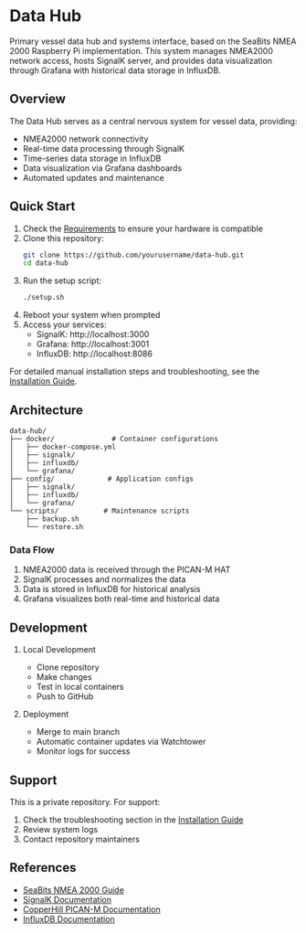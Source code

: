 # Data Hub

Primary vessel data hub and systems interface, based on the SeaBits NMEA 2000 Raspberry Pi implementation. This system manages NMEA2000 network access, hosts SignalK server, and provides data visualization through Grafana with historical data storage in InfluxDB.

## Overview

The Data Hub serves as a central nervous system for vessel data, providing:
- NMEA2000 network connectivity
- Real-time data processing through SignalK
- Time-series data storage in InfluxDB
- Data visualization via Grafana dashboards
- Automated updates and maintenance

## Quick Start

1. Check the [Requirements](docs/REQUIREMENTS.md) to ensure your hardware is compatible
2. Clone this repository:
   ```bash
   git clone https://github.com/yourusername/data-hub.git
   cd data-hub
   ```
3. Run the setup script:
   ```bash
   ./setup.sh
   ```
4. Reboot your system when prompted
5. Access your services:
   - SignalK: http://localhost:3000
   - Grafana: http://localhost:3001
   - InfluxDB: http://localhost:8086

For detailed manual installation steps and troubleshooting, see the [Installation Guide](docs/INSTALLATION.md).

## Architecture

```
data-hub/
├── docker/              # Container configurations
│   ├── docker-compose.yml
│   ├── signalk/
│   ├── influxdb/
│   └── grafana/
├── config/             # Application configs
│   ├── signalk/
│   ├── influxdb/
│   └── grafana/
└── scripts/           # Maintenance scripts
    ├── backup.sh
    └── restore.sh
```

### Data Flow
1. NMEA2000 data is received through the PICAN-M HAT
2. SignalK processes and normalizes the data
3. Data is stored in InfluxDB for historical analysis
4. Grafana visualizes both real-time and historical data

## Development

1. Local Development
   - Clone repository
   - Make changes
   - Test in local containers
   - Push to GitHub

2. Deployment
   - Merge to main branch
   - Automatic container updates via Watchtower
   - Monitor logs for success

## Support

This is a private repository. For support:
1. Check the troubleshooting section in the [Installation Guide](docs/INSTALLATION.md)
2. Review system logs
3. Contact repository maintainers

## References

- [SeaBits NMEA 2000 Guide](https://seabits.com/nmea-2000-powered-raspberry-pi/)
- [SignalK Documentation](https://signalk.org/)
- [CopperHill PICAN-M Documentation](https://copperhilltech.com/pican-m-nmea-0183-nmea-2000-hat-for-raspberry-pi/)
- [InfluxDB Documentation](https://docs.influxdata.com/influxdb/v1.8/)
